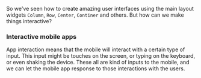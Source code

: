 
So we've seen how to create amazing user interfaces using the main layout widgets `Column`, `Row`, `Center`, `Continer` and others. But how can we make things interactive? 



### Interactive mobile apps

App interaction means that the mobile will interact with a certain type of input. This input might be touches on the screen, or typing on the keyboard, or even shaking the device. These all are kind of inputs to the mobile, and we can let the mobile app response to those interactions with the users. 

